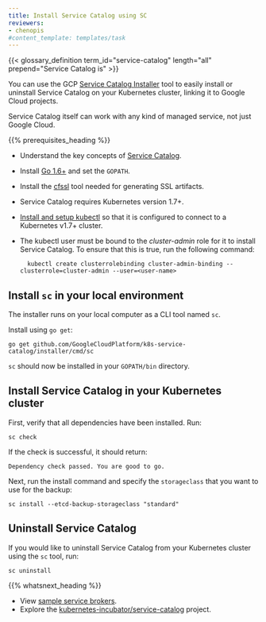 ```yaml
---
title: Install Service Catalog using SC
reviewers:
- chenopis
#content_template: templates/task
---
```


<!-- overview -->
{{< glossary_definition term_id="service-catalog" length="all" prepend="Service Catalog is" >}}

You can use the GCP [Service Catalog Installer](https://github.com/GoogleCloudPlatform/k8s-service-catalog#installation)
tool to easily install or uninstall Service Catalog on your Kubernetes cluster, linking it to
Google Cloud projects.

Service Catalog itself can work with any kind of managed service, not just Google Cloud.




{{% prerequisites_heading %}}
* Understand the key concepts of [Service Catalog](/docs/concepts/service-catalog/).
* Install [Go 1.6+](https://golang.org/dl/) and set the `GOPATH`.
* Install the [cfssl](https://github.com/cloudflare/cfssl) tool needed for generating SSL artifacts.
* Service Catalog requires Kubernetes version 1.7+.
* [Install and setup kubectl](/docs/tasks/tools/install-kubectl/) so that it is configured to connect to a Kubernetes v1.7+ cluster.
* The kubectl user must be bound to the *cluster-admin* role for it to install Service Catalog. To ensure that this is true, run the following command:

        kubectl create clusterrolebinding cluster-admin-binding --clusterrole=cluster-admin --user=<user-name>




<!-- steps -->
## Install `sc` in your local environment

The installer runs on your local computer as a CLI tool named `sc`.

Install using `go get`:

```shell
go get github.com/GoogleCloudPlatform/k8s-service-catalog/installer/cmd/sc
```

`sc` should now be installed in your `GOPATH/bin` directory.

## Install Service Catalog in your Kubernetes cluster

First, verify that all dependencies have been installed. Run:

```shell
sc check
```

If the check is successful, it should return:

```
Dependency check passed. You are good to go.
```

Next, run the install command and specify the `storageclass` that you want to use for the backup:

```shell
sc install --etcd-backup-storageclass "standard"
```

## Uninstall Service Catalog

If you would like to uninstall Service Catalog from your Kubernetes cluster using the `sc` tool, run:

```shell
sc uninstall
```




{{% whatsnext_heading %}}
* View [sample service brokers](https://github.com/openservicebrokerapi/servicebroker/blob/master/gettingStarted.md#sample-service-brokers).
* Explore the [kubernetes-incubator/service-catalog](https://github.com/kubernetes-incubator/service-catalog) project.


